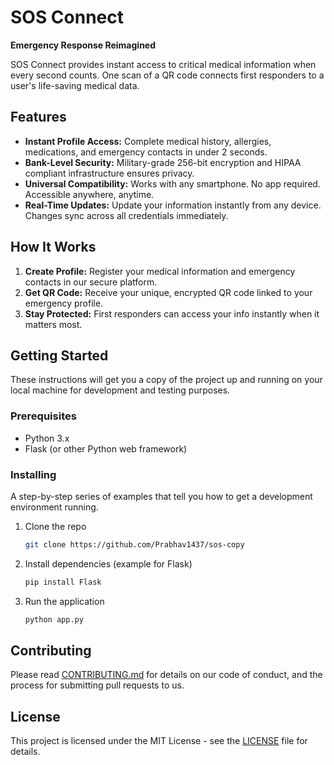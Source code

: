 # SOS Connect

**Emergency Response Reimagined**

SOS Connect provides instant access to critical medical information when every second counts. One scan of a QR code connects first responders to a user's life-saving medical data.

## Features

*   **Instant Profile Access:** Complete medical history, allergies, medications, and emergency contacts in under 2 seconds.
*   **Bank-Level Security:** Military-grade 256-bit encryption and HIPAA compliant infrastructure ensures privacy.
*   **Universal Compatibility:** Works with any smartphone. No app required. Accessible anywhere, anytime.
*   **Real-Time Updates:** Update your information instantly from any device. Changes sync across all credentials immediately.

## How It Works

1.  **Create Profile:** Register your medical information and emergency contacts in our secure platform.
2.  **Get QR Code:** Receive your unique, encrypted QR code linked to your emergency profile.
3.  **Stay Protected:** First responders can access your info instantly when it matters most.

## Getting Started

These instructions will get you a copy of the project up and running on your local machine for development and testing purposes.

### Prerequisites

*   Python 3.x
*   Flask (or other Python web framework)

### Installing

A step-by-step series of examples that tell you how to get a development environment running.

1.  Clone the repo
    ```sh
    git clone https://github.com/Prabhav1437/sos-copy
    ```
2.  Install dependencies (example for Flask)
    ```sh
    pip install Flask
    ```
3.  Run the application
    ```sh
    python app.py
    ```

## Contributing

Please read [CONTRIBUTING.md](CONTRIBUTING.md) for details on our code of conduct, and the process for submitting pull requests to us.

## License

This project is licensed under the MIT License - see the [LICENSE](LICENSE) file for details.